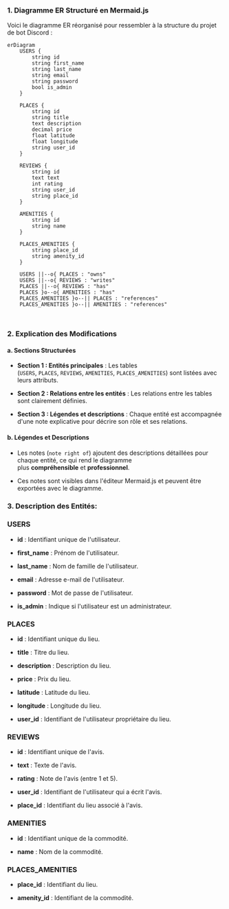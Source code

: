 ### **1. Diagramme ER Structuré en Mermaid.js**

Voici le diagramme ER réorganisé pour ressembler à la structure du projet de bot Discord :


```mermaid
erDiagram
    USERS {
        string id
        string first_name
        string last_name
        string email
        string password
        bool is_admin
    }

    PLACES {
        string id
        string title
        text description
        decimal price
        float latitude
        float longitude
        string user_id
    }

    REVIEWS {
        string id
        text text
        int rating
        string user_id
        string place_id
    }

    AMENITIES {
        string id
        string name
    }

    PLACES_AMENITIES {
        string place_id
        string amenity_id
    }

    USERS ||--o{ PLACES : "owns"
    USERS ||--o{ REVIEWS : "writes"
    PLACES ||--o{ REVIEWS : "has"
    PLACES }o--o{ AMENITIES : "has"
    PLACES_AMENITIES }o--|| PLACES : "references"
    PLACES_AMENITIES }o--|| AMENITIES : "references"

 
```
### **2. Explication des Modifications**

#### **a. Sections Structurées**

- **Section 1 : Entités principales** : Les tables (`USERS`, `PLACES`, `REVIEWS`, `AMENITIES`, `PLACES_AMENITIES`) sont listées avec leurs attributs.
    
- **Section 2 : Relations entre les entités** : Les relations entre les tables sont clairement définies.
    
- **Section 3 : Légendes et descriptions** : Chaque entité est accompagnée d'une note explicative pour décrire son rôle et ses relations.
    

#### **b. Légendes et Descriptions**

- Les notes (`note right of`) ajoutent des descriptions détaillées pour chaque entité, ce qui rend le diagramme plus **compréhensible** et **professionnel**.
    
- Ces notes sont visibles dans l'éditeur Mermaid.js et peuvent être exportées avec le diagramme.


### 3. Description des Entités:

### USERS

- **id** : Identifiant unique de l'utilisateur.
    
- **first_name** : Prénom de l'utilisateur.
    
- **last_name** : Nom de famille de l'utilisateur.
    
- **email** : Adresse e-mail de l'utilisateur.
    
- **password** : Mot de passe de l'utilisateur.
    
- **is_admin** : Indique si l'utilisateur est un administrateur.
    

### PLACES

- **id** : Identifiant unique du lieu.
    
- **title** : Titre du lieu.
    
- **description** : Description du lieu.
    
- **price** : Prix du lieu.
    
- **latitude** : Latitude du lieu.
    
- **longitude** : Longitude du lieu.
    
- **user_id** : Identifiant de l'utilisateur propriétaire du lieu.
    

### REVIEWS

- **id** : Identifiant unique de l'avis.
    
- **text** : Texte de l'avis.
    
- **rating** : Note de l'avis (entre 1 et 5).
    
- **user_id** : Identifiant de l'utilisateur qui a écrit l'avis.
    
- **place_id** : Identifiant du lieu associé à l'avis.
    

### AMENITIES

- **id** : Identifiant unique de la commodité.
    
- **name** : Nom de la commodité.
    

### PLACES_AMENITIES

- **place_id** : Identifiant du lieu.
    
- **amenity_id** : Identifiant de la commodité.